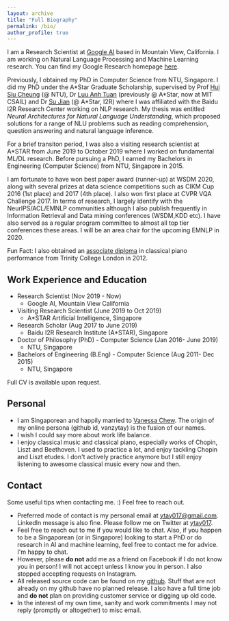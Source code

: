 ```yaml
---
layout: archive
title: "Full Biography"
permalink: /bio/
author_profile: true
---
```



I am a Research Scientist at [Google AI](https://ai.google/) based in Mountain View, California. I am working on Natural Language Processing and Machine Learning research. You can find my Google Research homepage [here](https://research.google/people/106722/).

Previously, I obtained my PhD in Computer Science from NTU, Singapore. I did my PhD under the A\*Star Graduate Scholarship, supervised by Prof [Hui Siu Cheung](https://www.ntu.edu.sg/home/asschui/) (@ NTU), Dr [Luu Anh Tuan](https://people.csail.mit.edu/tuanluu/) (previously @ A\*Star, now at MIT CSAIL) and Dr [Su Jian](http://www.colips.org/~sujian/) (@ A\*Star, I2R) where I was affiliated with the Baidu I2R Research Center working on NLP research. My thesis was entitled *Neural Architectures for Natural Language Understanding*, which proposed solutions for a range of NLU problems such as reading comprehension, question answering and natural language inference. 

For a brief transiton period, I was also a visiting research scientist at A\*STAR from June 2019 to October 2019 where I worked on fundamental ML/DL research. Before pursuing a PhD, I earned my Bachelors in Engineering (Computer Science) from NTU, Singapore in 2015.

I am fortunate to have won best paper award (runner-up) at WSDM 2020, along with several prizes at data science competitions such as CIKM Cup 2016 (1st place) and 2017 (4th place). I also won first place at CVPR VQA Challenge 2017. In terms of research, I largely identify with the NeurIPS/ACL/EMNLP communities although I also publish frequently in Information Retrieval and Data mining conferences (WSDM,KDD etc). I have also served as a regular program committee to almost all top tier conferences these areas. I will be an area chair for the upcoming EMNLP in 2020. 

Fun Fact: I also obtained an [associate diploma](https://www.trinitycollege.com/site/?id=1587) in classical piano performance from Trinity College London in 2012.

##  Work Experience and Education

* Research Scientist (Nov 2019 - Now)
   * Google AI, Mountain View California
* Visiting Research Scientist (June 2019 to Oct 2019) 
   * A\*STAR Artificial Intelligence, Singapore
* Research Scholar (Aug 2017 to June 2019)
   * Baidu I2R Research Institute (A\*STAR), Singapore
* Doctor of Philosophy (PhD) - Computer Science (Jan 2016- June 2019)
    * NTU, Singapore
* Bachelors of Engineering (B.Eng) - Computer Science (Aug 2011- Dec 2015)
    * NTU, Singapore

Full CV is available upon request.

## Personal

* I am Singaporean and happily married to [Vanessa Chew](https://www.instagram.com/vcnes5sa/). The origin of my online persona (github id, vanzytay) is the fusion of our names.
* I wish I could say more about work life balance.
* I enjoy classical music and classical piano, especially works of Chopin, Liszt and Beethoven. I used to practice a lot, and enjoy tackling Chopin and Liszt etudes. I don't actively practice anymore but I still enjoy listening to awesome classical music every now and then.

## Contact 

Some useful tips when contacting me. :) Feel free to reach out. 

* Preferred mode of contact is my personal email at [ytay017@gmail.com](ytay017@gmail.com). LinkedIn message is also fine. Please follow me on Twitter at [ytay017](https://twitter.com/ytay017). 
* Feel free to reach out to me if you would like to chat. Also, if you happen to be a Singaporean (or in Singapore) looking to start a PhD or do research in AI and machine learning, feel free to contact me for advice. I'm happy to chat.
* However, please **do not** add me as a friend on Facebook if I do not know you in person! I will not accept unless I know you in person. I also stopped accepting requests on Instagram. 
* All released source code can be found on my [github](https://github.com/vanzytay). Stuff that are not already on my github have no planned release. I also have a full time job and **do not** plan on providing customer service or digging up old code. 
* In the interest of my own time, sanity and work commitments I may not reply (promptly or altogether) to misc email. 
